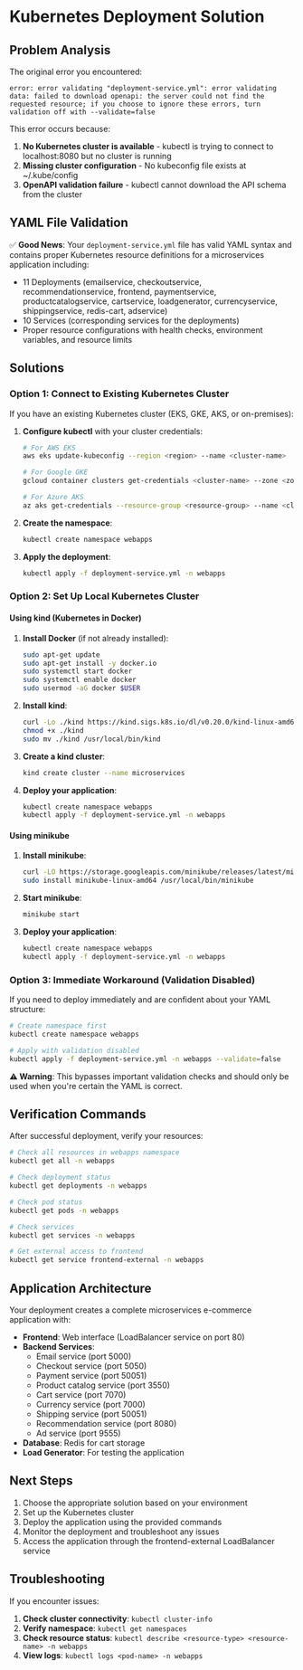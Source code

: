 # Kubernetes Deployment Solution

## Problem Analysis

The original error you encountered:
```
error: error validating "deployment-service.yml": error validating data: failed to download openapi: the server could not find the requested resource; if you choose to ignore these errors, turn validation off with --validate=false
```

This error occurs because:
1. **No Kubernetes cluster is available** - kubectl is trying to connect to localhost:8080 but no cluster is running
2. **Missing cluster configuration** - No kubeconfig file exists at ~/.kube/config
3. **OpenAPI validation failure** - kubectl cannot download the API schema from the cluster

## YAML File Validation

✅ **Good News**: Your `deployment-service.yml` file has valid YAML syntax and contains proper Kubernetes resource definitions for a microservices application including:

- 11 Deployments (emailservice, checkoutservice, recommendationservice, frontend, paymentservice, productcatalogservice, cartservice, loadgenerator, currencyservice, shippingservice, redis-cart, adservice)
- 10 Services (corresponding services for the deployments)
- Proper resource configurations with health checks, environment variables, and resource limits

## Solutions

### Option 1: Connect to Existing Kubernetes Cluster

If you have an existing Kubernetes cluster (EKS, GKE, AKS, or on-premises):

1. **Configure kubectl** with your cluster credentials:
   ```bash
   # For AWS EKS
   aws eks update-kubeconfig --region <region> --name <cluster-name>
   
   # For Google GKE
   gcloud container clusters get-credentials <cluster-name> --zone <zone>
   
   # For Azure AKS
   az aks get-credentials --resource-group <resource-group> --name <cluster-name>
   ```

2. **Create the namespace**:
   ```bash
   kubectl create namespace webapps
   ```

3. **Apply the deployment**:
   ```bash
   kubectl apply -f deployment-service.yml -n webapps
   ```

### Option 2: Set Up Local Kubernetes Cluster

#### Using kind (Kubernetes in Docker)

1. **Install Docker** (if not already installed):
   ```bash
   sudo apt-get update
   sudo apt-get install -y docker.io
   sudo systemctl start docker
   sudo systemctl enable docker
   sudo usermod -aG docker $USER
   ```

2. **Install kind**:
   ```bash
   curl -Lo ./kind https://kind.sigs.k8s.io/dl/v0.20.0/kind-linux-amd64
   chmod +x ./kind
   sudo mv ./kind /usr/local/bin/kind
   ```

3. **Create a kind cluster**:
   ```bash
   kind create cluster --name microservices
   ```

4. **Deploy your application**:
   ```bash
   kubectl create namespace webapps
   kubectl apply -f deployment-service.yml -n webapps
   ```

#### Using minikube

1. **Install minikube**:
   ```bash
   curl -LO https://storage.googleapis.com/minikube/releases/latest/minikube-linux-amd64
   sudo install minikube-linux-amd64 /usr/local/bin/minikube
   ```

2. **Start minikube**:
   ```bash
   minikube start
   ```

3. **Deploy your application**:
   ```bash
   kubectl create namespace webapps
   kubectl apply -f deployment-service.yml -n webapps
   ```

### Option 3: Immediate Workaround (Validation Disabled)

If you need to deploy immediately and are confident about your YAML structure:

```bash
# Create namespace first
kubectl create namespace webapps

# Apply with validation disabled
kubectl apply -f deployment-service.yml -n webapps --validate=false
```

**⚠️ Warning**: This bypasses important validation checks and should only be used when you're certain the YAML is correct.

## Verification Commands

After successful deployment, verify your resources:

```bash
# Check all resources in webapps namespace
kubectl get all -n webapps

# Check deployment status
kubectl get deployments -n webapps

# Check pod status
kubectl get pods -n webapps

# Check services
kubectl get services -n webapps

# Get external access to frontend
kubectl get service frontend-external -n webapps
```

## Application Architecture

Your deployment creates a complete microservices e-commerce application with:

- **Frontend**: Web interface (LoadBalancer service on port 80)
- **Backend Services**: 
  - Email service (port 5000)
  - Checkout service (port 5050)
  - Payment service (port 50051)
  - Product catalog service (port 3550)
  - Cart service (port 7070)
  - Currency service (port 7000)
  - Shipping service (port 50051)
  - Recommendation service (port 8080)
  - Ad service (port 9555)
- **Database**: Redis for cart storage
- **Load Generator**: For testing the application

## Next Steps

1. Choose the appropriate solution based on your environment
2. Set up the Kubernetes cluster
3. Deploy the application using the provided commands
4. Monitor the deployment and troubleshoot any issues
5. Access the application through the frontend-external LoadBalancer service

## Troubleshooting

If you encounter issues:

1. **Check cluster connectivity**: `kubectl cluster-info`
2. **Verify namespace**: `kubectl get namespaces`
3. **Check resource status**: `kubectl describe <resource-type> <resource-name> -n webapps`
4. **View logs**: `kubectl logs <pod-name> -n webapps`